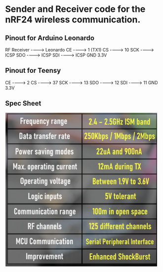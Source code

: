 # Sender and Receiver code for the nRF24 wireless communication.

## Pinout for Arduino Leonardo
RF Receiver ----> Leonardo
CE ----> 1 (TX1)
CS ----> 10
SCK ----> ICSP
SDO ----> ICSP
SDI ----> ICSP
GND
3.3V


## Pinout for Teensy
CE ----> 2
CS ----> 37
SCK ----> 13
SDO ----> 12
SDI ----> 11
GND
3.3V


## Spec Sheet
![Spec Sheet](https://github.com/sundevilmotorsports/nRF24-Wireless-Comm/blob/main/Receiver/images/specsheet.png?raw=true)

